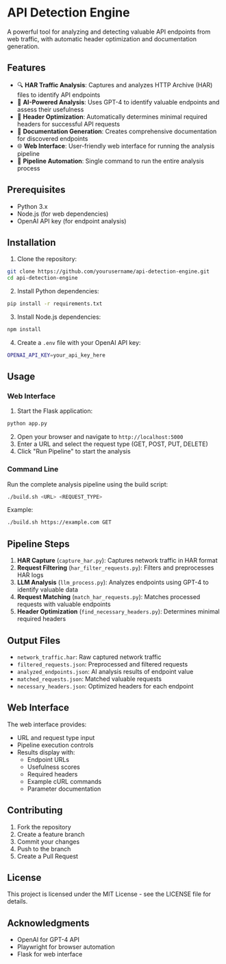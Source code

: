 # API Detection Engine

A powerful tool for analyzing and detecting valuable API endpoints from web traffic, with automatic header optimization and documentation generation.

## Features

- 🔍 **HAR Traffic Analysis**: Captures and analyzes HTTP Archive (HAR) files to identify API endpoints
- 🤖 **AI-Powered Analysis**: Uses GPT-4 to identify valuable endpoints and assess their usefulness
- 🔑 **Header Optimization**: Automatically determines minimal required headers for successful API requests
- 📝 **Documentation Generation**: Creates comprehensive documentation for discovered endpoints
- 🌐 **Web Interface**: User-friendly web interface for running the analysis pipeline
- 🔄 **Pipeline Automation**: Single command to run the entire analysis process

## Prerequisites

- Python 3.x
- Node.js (for web dependencies)
- OpenAI API key (for endpoint analysis)

## Installation

1. Clone the repository:
```bash
git clone https://github.com/yourusername/api-detection-engine.git
cd api-detection-engine
```

2. Install Python dependencies:
```bash
pip install -r requirements.txt
```

3. Install Node.js dependencies:
```bash
npm install
```

4. Create a `.env` file with your OpenAI API key:
```bash
OPENAI_API_KEY=your_api_key_here
```

## Usage

### Web Interface

1. Start the Flask application:
```bash
python app.py
```

2. Open your browser and navigate to `http://localhost:5000`
3. Enter a URL and select the request type (GET, POST, PUT, DELETE)
4. Click "Run Pipeline" to start the analysis

### Command Line

Run the complete analysis pipeline using the build script:
```bash
./build.sh <URL> <REQUEST_TYPE>
```

Example:
```bash
./build.sh https://example.com GET
```

## Pipeline Steps

1. **HAR Capture** (`capture_har.py`): Captures network traffic in HAR format
2. **Request Filtering** (`har_filter_requests.py`): Filters and preprocesses HAR logs
3. **LLM Analysis** (`llm_process.py`): Analyzes endpoints using GPT-4 to identify valuable data
4. **Request Matching** (`match_har_requests.py`): Matches processed requests with valuable endpoints
5. **Header Optimization** (`find_necessary_headers.py`): Determines minimal required headers

## Output Files

- `network_traffic.har`: Raw captured network traffic
- `filtered_requests.json`: Preprocessed and filtered requests
- `analyzed_endpoints.json`: AI analysis results of endpoint value
- `matched_requests.json`: Matched valuable requests
- `necessary_headers.json`: Optimized headers for each endpoint

## Web Interface

The web interface provides:
- URL and request type input
- Pipeline execution controls
- Results display with:
  - Endpoint URLs
  - Usefulness scores
  - Required headers
  - Example cURL commands
  - Parameter documentation

## Contributing

1. Fork the repository
2. Create a feature branch
3. Commit your changes
4. Push to the branch
5. Create a Pull Request

## License

This project is licensed under the MIT License - see the LICENSE file for details.

## Acknowledgments

- OpenAI for GPT-4 API
- Playwright for browser automation
- Flask for web interface
